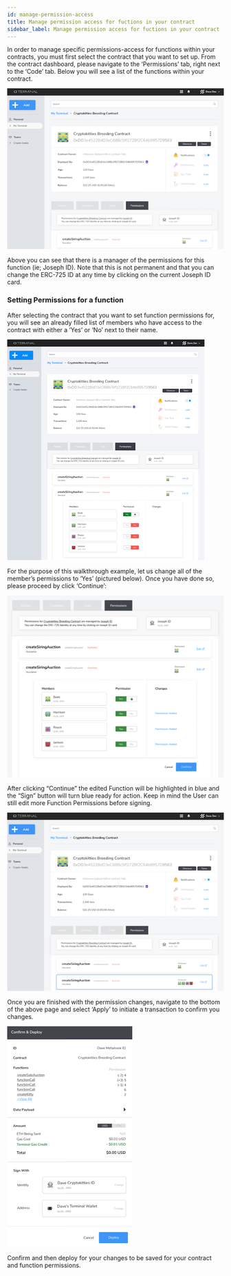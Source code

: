 ```yaml
---
id: manage-permission-access
title: Manage permission access for fuctions in your contract
sidebar_label: Manage permission access for fuctions in your contract
---
```


In order to manage specific permissions-access for functions within your contracts, you must first select the contract that you want to set up. From the contract dashboard, please navigate to the ‘Permissions’ tab, right next to the ‘Code’ tab. Below you will see a list of the functions within your contract. 

  ![login](assets/images/dAppTool/dAppToolc1.png)

Above you can see that there is a manager of the permissions for this function (ie; Joseph ID). Note that this is not permanent and that you can change the ERC-725 ID at any time by clicking on the current Joseph ID card. 

### Setting Permissions for a function

After selecting the contract that you want to set function permissions for, you will see an already filled list of members who have access to the contract with either a ‘Yes’ or ‘No’ next to their name. 

  ![login](assets/images/dAppTool/dAppToolc2.png)

  For the purpose of this walkthrough example, let us change all of the member’s permissions to ‘Yes’ (pictured below). Once you have done so, please proceed by click ‘Continue’: 


  ![login](assets/images/dAppTool/dAppToolc3.png)


After clicking “Continue” the edited Function will be highlighted in blue and the “Sign” button will turn blue ready for action. Keep in mind the User can still edit more Function Permissions before signing.

  ![login](assets/images/dAppTool/dAppToolc4.png)

  Once you are finished with the permission changes, navigate to the bottom of the above page and select ‘Apply’ to initiate a transaction to confirm you changes. 

  ![login](assets/images/dAppTool/dAppToolc5.png)


  Confirm and then deploy for your changes to be saved for your contract and function permissions. 


